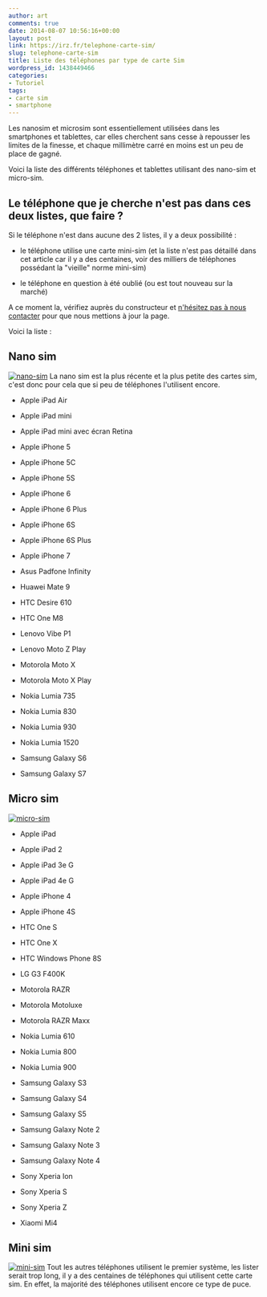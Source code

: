 ```yaml
---
author: art
comments: true
date: 2014-08-07 10:56:16+00:00
layout: post
link: https://irz.fr/telephone-carte-sim/
slug: telephone-carte-sim
title: Liste des téléphones par type de carte Sim
wordpress_id: 1438449466
categories:
- Tutoriel
tags:
- carte sim
- smartphone
---
```


Les nanosim et microsim sont essentiellement utilisées dans les smartphones et tablettes, car elles cherchent sans cesse à repousser les limites de la finesse, et chaque millimètre carré en moins est un peu de place de gagné.

Voici la liste des différents téléphones et tablettes utilisant des nano-sim et micro-sim.



## Le téléphone que je cherche n'est pas dans ces deux listes, que faire ?



Si le téléphone n'est dans aucune des 2 listes, il y a deux possibilité :





  * le téléphone utilise une carte mini-sim (et la liste n'est pas détaillé dans cet article car il y a des centaines, voir des milliers de téléphones possédant la "vieille" norme mini-sim)


  * le téléphone en question à été oublié (ou est tout nouveau sur la marché)



A ce moment la, vérifiez auprès du constructeur et [n'hésitez pas à nous contacter](http://irz.fr/contact) pour que nous mettions à jour la page.

Voici la liste :





## Nano sim



[![nano-sim](https://static.irz.fr/2014/08/nano-sim.png)](http://irz.fr/telephone-carte-sim/nano-sim/)
La nano sim est la plus récente et la plus petite des cartes sim, c'est donc pour cela que si peu de téléphones l'utilisent encore.





  * Apple iPad Air


  * Apple iPad mini


  * Apple iPad mini avec écran Retina


  * Apple iPhone 5


  * Apple iPhone 5C


  * Apple iPhone 5S


  * Apple iPhone 6


  * Apple iPhone 6 Plus


  * Apple iPhone 6S


  * Apple iPhone 6S Plus


  * Apple iPhone 7


  * Asus Padfone Infinity


  * Huawei Mate 9


  * HTC Desire 610


  * HTC One M8


  * Lenovo Vibe P1


  * Lenovo Moto Z Play


  * Motorola Moto X


  * Motorola Moto X Play


  * Nokia Lumia 735


  * Nokia Lumia 830


  * Nokia Lumia 930


  * Nokia Lumia 1520


  * Samsung Galaxy S6


  * Samsung Galaxy S7





## Micro sim



[![micro-sim](https://static.irz.fr/2014/08/micro-sim.png)](http://irz.fr/telephone-carte-sim/micro-sim/)





  * Apple iPad


  * Apple iPad 2


  * Apple iPad 3e G


  * Apple iPad 4e G


  * Apple iPhone 4


  * Apple iPhone 4S


  * HTC One S


  * HTC One X


  * HTC Windows Phone 8S


  * LG G3 F400K


  * Motorola RAZR


  * Motorola Motoluxe


  * Motorola RAZR Maxx


  * Nokia Lumia 610


  * Nokia Lumia 800


  * Nokia Lumia 900


  * Samsung Galaxy S3


  * Samsung Galaxy S4


  * Samsung Galaxy S5


  * Samsung Galaxy Note 2


  * Samsung Galaxy Note 3


  * Samsung Galaxy Note 4


  * Sony Xperia Ion


  * Sony Xperia S


  * Sony Xperia Z


  * Xiaomi Mi4





## Mini sim



[![mini-sim](https://static.irz.fr/2014/08/mini-sim.png)](http://irz.fr/telephone-carte-sim/mini-sim/)
Tout les autres téléphones utilisent le premier système, les lister serait trop long, il y a des centaines de téléphones qui utilisent cette carte sim. En effet, la majorité des téléphones utilisent encore ce type de puce.
